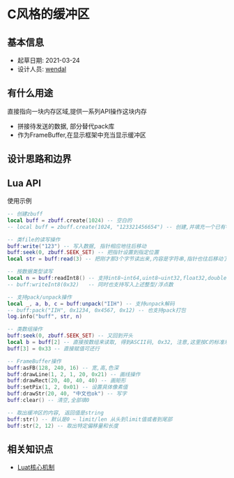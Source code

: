 # C风格的缓冲区

## 基本信息

* 起草日期: 2021-03-24
* 设计人员: [wendal](https://github.com/wendal)

## 有什么用途

直接指向一块内存区域,提供一系列API操作这块内存

* 拼接待发送的数据, 部分替代pack库
* 作为FrameBuffer,在显示框架中充当显示缓冲区

## 设计思路和边界


## Lua API

使用示例

```lua
-- 创建zbuff
local buff = zbuff.create(1024) -- 空白的
-- local buff = zbuff.create(1024, "123321456654") -- 创建,并填充一个已有字符串的内容

-- 类file的读写操作
buff:write("123") -- 写入数据, 指针相应地往后移动
buff:seek(0, zbuff.SEEK_SET) -- 把指针设置到指定位置
local str = buff:read(3) -- 把刚才那3个字节读出来,内容是字符串,指针也往后移动了

-- 按数据类型读写
local n = buff:readInt8() -- 支持int8~int64,uint8~uint32,float32,double64
-- buff:writeInt8(0x32)   -- 同时也支持写入上述整型/浮点数

-- 支持pack/unpack操作
local _, a, b, c = buff:unpack("IIH") -- 支持unpack解码
-- buff:pack("IIH", 0x1234, 0x4567, 0x12) -- 也支持pack打包
log.info("buff", str, n)

-- 类数组操作
buff:seek(0, zbuff.SEEK_SET) -- 又回到开头
local b = buff[2] -- 直接按数组来读取, 得到ASCII码, 0x32, 注意,这里按C的标准来
buff[3] = 0x33 -- 直接赋值可还行

-- FrameBuffer操作
buff:asFB(128, 240, 16) -- 宽,高,色深
buff:drawLine(1, 2, 1, 20, 0x21) -- 画线操作
buff:drawRect(20, 40, 40, 40) -- 画矩形
buff:setPix(1, 2, 0x01) -- 设置具体像素值
buff:drawStr(20, 40, "中文也ok") -- 写字
buff:clear() -- 清空,全部填0

-- 取出缓冲区的内容, 返回值是string
buff:str() -- 默认是0 ~ limit/len 从头到limit值或者到尾部
buff:str(2, 12) -- 取出特定偏移量和长度
```


## 相关知识点

* [Luat核心机制](/markdown/core/luat_core)

